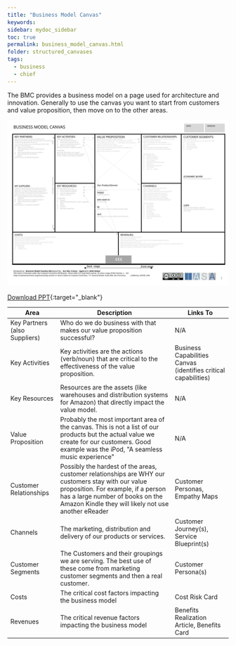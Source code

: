 ```yaml
---
title: "Business Model Canvas"
keywords: 
sidebar: mydoc_sidebar
toc: true
permalink: business_model_canvas.html
folder: structured_canvases
tags: 
  - business
  - chief
---
```


The BMC provides a business model on a page used for architecture and innovation. Generally to use the canvas you want to start from customers and value proposition, then move on to the other areas. 

![image001](media/business_model_canvas001.svg)

[Download PPT](media/ppt/business_model_canvas.ppt){:target="_blank"}

| Area                          | Description                                                                                                                                                                                                                         | Links To                                                        |
| ----------------------------- | ----------------------------------------------------------------------------------------------------------------------------------------------------------------------------------------------------------------------------------- | --------------------------------------------------------------- |
| Key Partners (also Suppliers) | Who do we do business with that makes our value proposition successful?                                                                                                                                                             | N/A                                                             |
| Key Activities                | Key activities are the actions (verb/noun) that are critical to the effectiveness of the value proposition.                                                                                                                         | Business Capabilities Canvas (identifies critical capabilities) |
| Key Resources                 | Resources are the assets (like warehouses and distribution systems for Amazon) that directly impact the value model.                                                                                                                | N/A                                                             |
| Value Proposition             | Probably the most important area of the canvas. This is not a list of our products but the actual value we create for our customers. Good example was the iPod, "A seamless music experience"                                       | N/A                                                             |
| Customer Relationships        | Possibly the hardest of the areas, customer relationships are WHY our customers stay with our value proposition. For example, if a person has a large number of books on the Amazon Kindle they will likely not use another eReader | Customer Personas, Empathy Maps                                 |
| Channels                      | The marketing, distribution and delivery of our products or services.                                                                                                                                                               | Customer Journey(s), Service Blueprint(s)                       |
| Customer Segments             | The Customers and their groupings we are serving. The best use of these come from marketing customer segments and then a real customer.                                                                                             | Customer Persona(s)                                             |
| Costs                         | The critical cost factors impacting the business model                                                                                                                                                                              | Cost Risk Card                                                  |
| Revenues                      | The critical revenue factors impacting the business model                                                                                                                                                                           | Benefits Realization Article, Benefits Card                     |